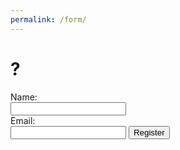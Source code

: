 ```yaml
---
permalink: /form/
---
```


# ?

<!-- https://github.com/toperkin/staticFormEmails didnt work :( 
  
  https://docs.google.com/forms/d/e/1FAIpQLScXM1VXgxbZCnwtuE8xdwKzJokwfvjzZXB7LafKqZiiYXWZVw/viewform?usp=pp_url&entry.2005620554=John&entry.1045781291=JohnBuck@Bucks.com&entry.839337160=Why+dont+you+mind+your+business?

  if not working coudl be worth it: https://dev.to/omerlahav/submit-a-form-to-a-google-spreadsheet-1bia
  -->

<form name="gform" id="gform" enctype="text/plain" action="https://docs.google.com/forms/d/1FAIpQLScXM1VXgxbZCnwtuE8xdwKzJokwfvjzZXB7LafKqZiiYXWZVw/formResponse?" target="hidden_iframe" onsubmit="submitted=true;">
  Name:<br>
  <input type="text" name="entry.2005620554" id="entry.2005620554"><br>
  Email:<br>
  <input type="text" name="entry.1045781291" id="entry.1045781291">
  <input type="submit" value="Register">
</form>

<iframe name="hidden_iframe" id="hidden_iframe" style="display:none;" onload="if(submitted) {}"></iframe>

<script
  src="https://code.jquery.com/jquery-3.4.1.min.js"
  integrity="sha256-CSXorXvZcTkaix6Yvo6HppcZGetbYMGWSFlBw8HfCJo=" crossorigin="anonymous">
</script>
<script type="text/javascript">var submitted=false;</script>
<script type="text/javascript">
$('#gform').on('submit', function(e) {
  $('#gform *').fadeOut(2000);
  $('#gform').prepend('Your submission has been processed...');
  });
</script>